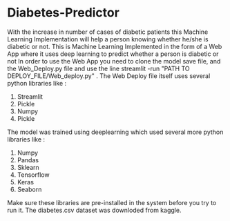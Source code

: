 # Diabetes-Predictor
With the increase in number of cases of diabetic patients this Machine Learning Implementation will help a person knowing whether he/she is diabetic or not.
This is Machine Learning Implemented in the form of a Web App where it uses deep learning to predict whether a person is diabetic or not
In order to use the Web App you need to clone the model save file, and the Web_Deploy.py file and use the line 
streamlit -run "PATH TO DEPLOY_FILE/Web_deploy.py" .
The Web Deploy file itself uses several python libraries like :

1. Streamlit
2. Pickle
3. Numpy
4. Pickle

The model was trained using deeplearning which used several more python libraries like :

1. Numpy
2. Pandas
3. Sklearn
4. Tensorflow
5. Keras
6. Seaborn

Make sure these libraries are pre-installed in the system before you try to run it.
The diabetes.csv dataset was downloded from kaggle.
